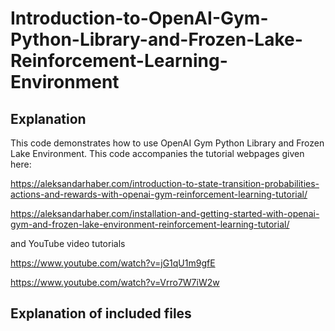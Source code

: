 # Introduction-to-OpenAI-Gym-Python-Library-and-Frozen-Lake-Reinforcement-Learning-Environment

## Explanation

This code demonstrates how to use OpenAI Gym Python Library and Frozen Lake Environment. This code accompanies the tutorial webpages given here: 

https://aleksandarhaber.com/introduction-to-state-transition-probabilities-actions-and-rewards-with-openai-gym-reinforcement-learning-tutorial/

https://aleksandarhaber.com/installation-and-getting-started-with-openai-gym-and-frozen-lake-environment-reinforcement-learning-tutorial/

and YouTube video tutorials

https://www.youtube.com/watch?v=jG1qU1m9gfE

https://www.youtube.com/watch?v=Vrro7W7iW2w

## Explanation of included files 




